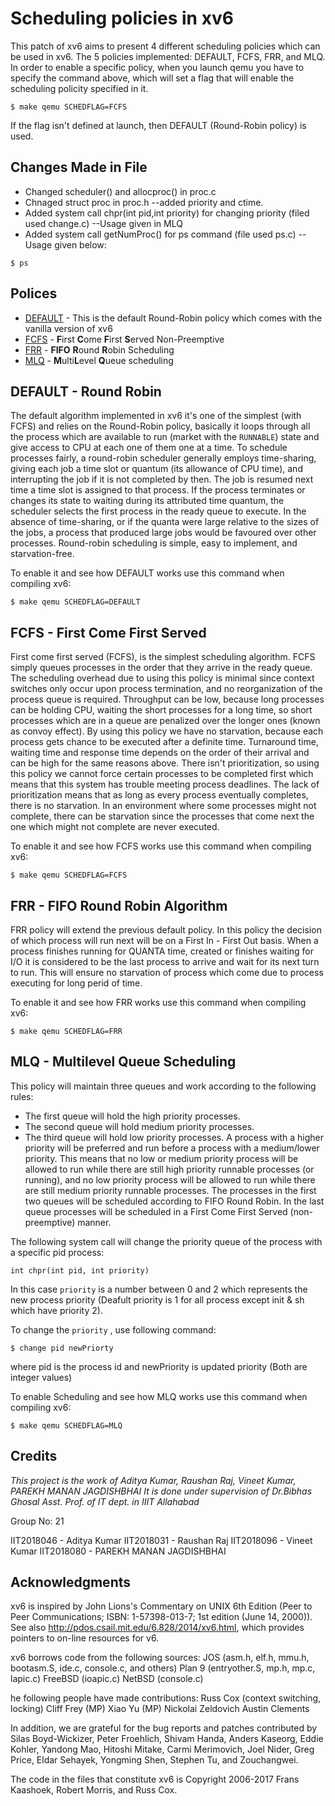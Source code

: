 # Scheduling policies in xv6

This patch of xv6 aims to present 4 different scheduling policies which can be used in xv6.
The 5 policies implemented: DEFAULT, FCFS, FRR, and MLQ. 
In order to enable a specific policy, when you launch qemu you have to specify the command above, which will set a flag that will enable the scheduling policity specified in it.

```
$ make qemu SCHEDFLAG=FCFS
```

If the flag isn't defined at launch, then DEFAULT (Round-Robin policy) is used.

## Changes Made in File
* Changed scheduler() and allocproc() in proc.c
* Chnaged struct proc in proc.h --added priority and ctime.
* Added system call chpr(int pid,int priority) for changing priority (filed used change.c) --Usage given in MLQ
* Added system call getNumProc() for ps command (file used ps.c)  --Usage given below:
```
$ ps
```

## Polices

* [DEFAULT](#default---round-robin) - This is the default Round-Robin policy which comes with the vanilla version of xv6
* [FCFS](#fcfs---first-come-first-served) - **F**irst **C**ome **F**irst **S**erved Non-Preemptive
* [FRR](#frr---fifo-round-robin-scheduling-algoritm) - **FIFO** **R**ound **R**obin Scheduling
* [MLQ](#mlq---multilevel-queue-scheduling) - **M**ulti­**L**evel **Q**ueue scheduling

## DEFAULT - Round Robin

The default algorithm implemented in xv6 it's one of the simplest (with FCFS) and relies on the Round-Robin policy, basically it loops through all the process which are available to run (market with the ```RUNNABLE```) state and give access to
CPU at each one of them one at a time.
To schedule processes fairly, a round-robin scheduler generally employs time-sharing, giving each job a time slot or quantum (its allowance of CPU time), and interrupting the job if it is not completed by then. 
The job is resumed next time a time slot is assigned to that process. 
If the process terminates or changes its state to waiting during its attributed time quantum, the scheduler selects the first process in the ready queue to execute. 
In the absence of time-sharing, or if the quanta were large relative to the sizes of the jobs, a process that produced large jobs would be favoured over other processes.
Round-robin scheduling is simple, easy to implement, and starvation-free.

To enable it and see how DEFAULT works use this command when compiling xv6:

```
$ make qemu SCHEDFLAG=DEFAULT
```

## FCFS - First Come First Served

First come first served (FCFS), is the simplest scheduling algorithm. FCFS simply queues processes in the order that they arrive in the ready queue. 
The scheduling overhead due to using this policy is minimal since context switches only occur upon process termination, and no reorganization of the process queue is required.
Throughput can be low, because long processes can be holding CPU, waiting the short processes for a long time, so short processes which are in a queue are penalized over the longer ones (known as convoy effect).
By using this policy we have no starvation, because each process gets chance to be executed after a definite time.
Turnaround time, waiting time and response time depends on the order of their arrival and can be high for the same reasons above.
There isn't prioritization, so using this policy we cannot force certain processes to be completed first which means that this system has trouble meeting process deadlines.
The lack of prioritization means that as long as every process eventually completes, there is no starvation. 
In an environment where some processes might not complete, there can be starvation since the processes that come next the one which might not complete are never executed.

To enable it and see how FCFS works use this command when compiling xv6:

```
$ make qemu SCHEDFLAG=FCFS
```

## FRR - FIFO Round Robin Algorithm

FRR policy will extend the previous default policy. In this policy the decision of which process will run next will be on a First In - First Out basis.
When a process finishes running for QUANTA time, created or finishes waiting for I/O it is considered to be the last process to arrive and wait for its next turn to run.
This will ensure no starvation of process which come due to process executing for long perid of time.

To enable it and see how FRR works use this command when compiling xv6:

```
$ make qemu SCHEDFLAG=FRR
```


## MLQ - Multilevel Queue Scheduling

This policy will maintain three queues and work according to the following rules:
* The first queue will hold the high priority processes.
* The second queue will hold medium priority processes.
* The third queue will hold low priority processes.
A process with a higher priority will be preferred and run before a process with a medium/lower priority.
This means that no low or medium priority process will be allowed to run while there are still high priority runnable processes (or running), and no low priority process will be allowed to run while there are still medium priority runnable processes.
The processes in the first two queues will be scheduled according to FIFO Round Robin. 
In the last queue processes will be scheduled in a First Come First Served (non-preemptive) manner.

The following system call will change the priority queue of the process with a specific pid process:

```
int chpr(int pid, int priority)
```

In this case ```priority``` is a number between 0 and 2 which represents the new process priority (Deafult priority is 1 for all process except init & sh which have priority 2).

To change the ```priority``` , use following command:
```
$ change pid newPriorty
```
where pid is the process id and newPriority is updated priority (Both are integer values)

To enable Scheduling and see how MLQ works use this command when compiling xv6:

```
$ make qemu SCHEDFLAG=MLQ
```


## Credits

*This project is the work of Aditya Kumar, Raushan Raj, Vineet Kumar,  PAREKH MANAN JAGDISHBHAI*
*It is done under supervision of Dr.Bibhas Ghosal Asst. Prof. of IT dept. in IIIT Allahabad*

Group No: 21

IIT2018046 - Aditya Kumar
IIT2018031 - Raushan Raj
IIT2018096 - Vineet Kumar
IIT2018080 - PAREKH MANAN JAGDISHBHAI

## Acknowledgments

xv6 is inspired by John Lions's Commentary on UNIX 6th Edition (Peer
to Peer Communications; ISBN: 1-57398-013-7; 1st edition (June 14,
2000)). See also http://pdos.csail.mit.edu/6.828/2014/xv6.html, which
provides pointers to on-line resources for v6.

xv6 borrows code from the following sources:
    JOS (asm.h, elf.h, mmu.h, bootasm.S, ide.c, console.c, and others)
    Plan 9 (entryother.S, mp.h, mp.c, lapic.c)
    FreeBSD (ioapic.c)
    NetBSD (console.c)

he following people have made contributions:
    Russ Cox (context switching, locking)
    Cliff Frey (MP)
    Xiao Yu (MP)
    Nickolai Zeldovich
    Austin Clements

In addition, we are grateful for the bug reports and patches contributed by
Silas Boyd-Wickizer, Peter Froehlich, Shivam Handa, Anders Kaseorg, Eddie
Kohler, Yandong Mao, Hitoshi Mitake, Carmi Merimovich, Joel Nider, Greg Price,
Eldar Sehayek, Yongming Shen, Stephen Tu, and Zouchangwei.

The code in the files that constitute xv6 is
Copyright 2006-2017 Frans Kaashoek, Robert Morris, and Russ Cox.
